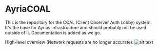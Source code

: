 # AyriaCOAL

This is the repository for the COAL (Client Observer Auth Lobby) system.
It's the base for Ayrias infrastructure and should probably not be used outside of it.
Documentation is added as we go.

High-level overview (Network requests are no longer accurate): 
![alt text](http://i.imgur.com/SDHuWOL.png "Overview")
